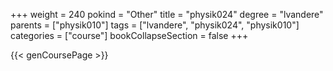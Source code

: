 +++
weight = 240
pokind = "Other"
title = "physik024"
degree = "lvandere"
parents = ["physik010"]
tags = ["lvandere", "physik024", "physik010"]
categories = ["course"]
bookCollapseSection = false
+++

{{< genCoursePage >}}
